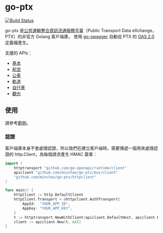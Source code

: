 # go-ptx

[![Build Status](https://travis-ci.com/minchao/go-ptx.svg?branch=master)](https://travis-ci.com/minchao/go-ptx)

go-ptx 是[公共運輸整合資訊流通服務平臺](https://ptx.transportdata.tw/)（Public Transport Data eXchange，PTX）的非官方 Golang 客戶端庫，
使用 [go-swagger](https://github.com/go-swagger/go-swagger) 自動從 PTX 的 [OAS 2.0](https://swagger.io/specification/v2/) 定義檔產生。

支援的 APIs：

- [基本](https://ptx.transportdata.tw/MOTC/v2/Basic/api-docs/oas)
- [航空](https://ptx.transportdata.tw/MOTC/v2/Air/api-docs/oas)
- [公車](https://ptx.transportdata.tw/MOTC/v3/Bus/api-docs/oas)
- [軌道](https://ptx.transportdata.tw/MOTC/v3/Rail/api-docs/oas) 
- [自行車](https://ptx.transportdata.tw/MOTC/v2/Bike/api-docs/oas)
- [觀光](https://ptx.transportdata.tw/MOTC/v2/Tourism/api-docs/oas)

## 使用

請參考[範例](./examples)。

### 認證

客戶端庫本身不會處理認證，所以我們在建立客戶端時，需要傳遞一個用來處理認證的 http.Client，為每個請求產生 HMAC 簽章：

```go
import (
	httptransport "github.com/go-openapi/runtime/client"
	apiclient "github.com/minchao/go-ptx/bus/client"
	"github.com/minchao/go-ptx/httpclient"
)

func main() {
	httpClient := http.DefaultClient
	httpClient.Transport = &httpclient.AuthTransport{
		AppId:  "YOUR_APP_ID",
		AppKey: "YOUR_APP_KEY",
	}
	t := httptransport.NewWithClient(apiclient.DefaultHost, apiclient.DefaultBasePath, nil, httpClient)
	client := apiclient.New(t, nil)
}
```
